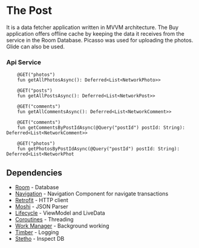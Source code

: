 # The Post

It is a data fetcher application written in MVVM architecture. The Buy application offers offline cache by keeping the data it receives from the service in the Room Database. Picasso was used for uploading the photos. Glide can also be used.


### Api Service
```
    @GET("photos")
    fun getAllPhotosAsync(): Deferred<List<NetworkPhoto>>

    @GET("posts")
    fun getAllPostsAsync(): Deferred<List<NetworkPost>>

    @GET("comments")
    fun getAllCommentsAsync(): Deferred<List<NetworkComment>>

    @GET("comments")
    fun getCommentsByPostIdAsync(@Query("postId") postId: String): Deferred<List<NetworkComment>>

    @GET("photos")
    fun getPhotosByPostIdAsync(@Query("postId") postId: String): Deferred<List<NetworkPhot
```

## Dependencies

* [Room] - Database
* [Navigation] - Navigation Component for navigate transactions
* [Retrofit] - HTTP client
* [Moshi] - JSON Parser
* [Lifecycle] - ViewModel and LiveData
* [Coroutines] - Threading
* [Work Manager] - Background working
* [Timber] - Logging
* [Stetho] - Inspect DB

[Kotlin Udacity]: <https://classroom.udacity.com/courses/ud9012>
[rifqimfahmi]: <https://github.com/rifqimfahmi/android-mvvm-coroutine>
[Retrofit]: <https://square.github.io/retrofit/>
[Moshi]: <https://github.com/square/moshi>
[Room]: <https://developer.android.com/topic/libraries/architecture/room>
[Lifecycle]: <https://developer.android.com/topic/libraries/architecture>
[Coroutines]: <https://developer.android.com/topic/libraries/architecture/coroutines>
[Work Manager]: <https://developer.android.com/topic/libraries/architecture/workmanager>
[Navigation]: <https://developer.android.com/guide/navigation>
[Navigation Component]: <https://developer.android.com/guide/navigation>
[Timber]: <https://github.com/JakeWharton/timber>
[Stetho]: <https://github.com/facebook/stetho>
[git-karma]: <http://karma-runner.github.io/4.0/dev/git-commit-msg.html>

